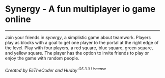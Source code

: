 # Synergy - A fun multiplayer io game online
***
Join your friends in *synergy*, a simplistic game about teamwork.
Players play as blocks with a goal to get one player to the portal at the right edge of the level.
Play with four players, a red square, blue square, green square, and yellow square.
The player has the option to invite friends to play or enjoy the game with random people.

###### *Created by EliTheCoder and Huday* <sup>OS 3.0 Liscense</sup>
